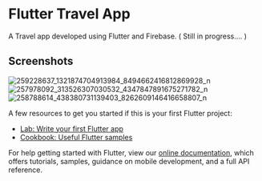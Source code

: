 # Flutter Travel App

A Travel app developed using Flutter and Firebase.
( Still in progress.... )
## Screenshots

![259228637_1321874704913984_8494662416812869928_n](https://user-images.githubusercontent.com/40029149/148287844-58fed95a-9e87-4fa4-91ac-28af4ea89781.jpg)
![257978092_313526307030532_4347847891675271782_n](https://user-images.githubusercontent.com/40029149/148287813-710f2cb1-59f0-4dae-870b-63e80e87a7c3.jpg)
![258788614_438380731139403_8262609146416658807_n](https://user-images.githubusercontent.com/40029149/148287831-c9167299-c15a-4ef0-88e2-f7d926225659.jpg)

A few resources to get you started if this is your first Flutter project:

- [Lab: Write your first Flutter app](https://flutter.dev/docs/get-started/codelab)
- [Cookbook: Useful Flutter samples](https://flutter.dev/docs/cookbook)

For help getting started with Flutter, view our
[online documentation](https://flutter.dev/docs), which offers tutorials,
samples, guidance on mobile development, and a full API reference.
